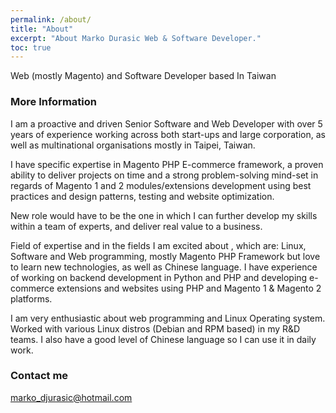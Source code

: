 ```yaml
---
permalink: /about/
title: "About"
excerpt: "About Marko Durasic Web & Software Developer."
toc: true
---
```


Web (mostly Magento) and Software Developer based In Taiwan

### More Information

I am a proactive and driven Senior Software and Web Developer with over 5 years of experience working across both start-ups and large corporation, as well as multinational organisations mostly in Taipei, Taiwan.

I have specific expertise in Magento PHP E-commerce framework, a proven ability to deliver projects on time and a strong problem-solving mind-set in regards of Magento 1 and 2 modules/extensions development using best practices and design patterns, testing and website optimization.

New role would have to be the one in which I can further develop my skills within a team of experts, and deliver real value to a business.

Field of expertise and in the fields I am excited about , which are:
Linux, Software and Web programming, mostly Magento PHP Framework but love to learn new technologies, as well as Chinese language.
I have experience of working on backend development in Python and PHP and developing e-commerce extensions and websites using PHP and Magento 1 & Magento 2 platforms.

I am very enthusiastic about web programming and Linux Operating system.
Worked with various Linux distros (Debian and RPM based) in my R&D teams. 
I also have a good level of Chinese language so I can use it in daily work.


### Contact me

[marko_djurasic@hotmail.com](mailto:marko_djurasic@hotmail.com)